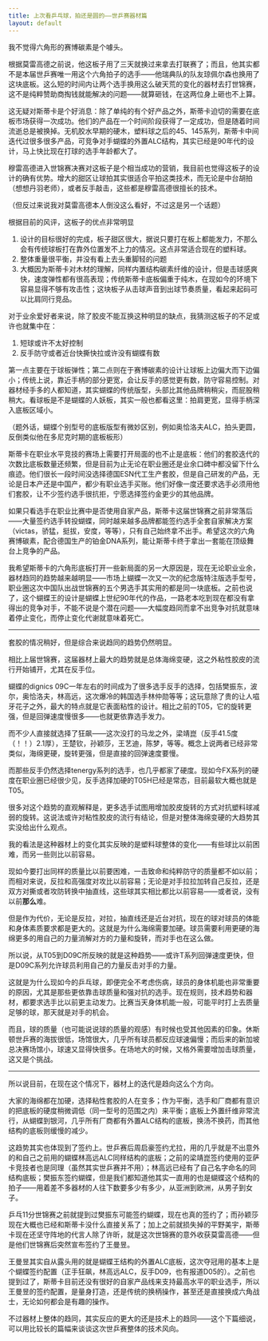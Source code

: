 ```yaml
---
title: 上次看乒乓球，拍还是圆的——世乒赛器材篇
layout: default
---
```


我不觉得六角形的赛博碳素是个噱头。

根据莫雷高德之前说，他这板子用了三天就换过来拿去打联赛了；而且，他其实都不是本届世乒赛唯一用这个六角拍子的选手——他瑞典队的队友琼佩尔森也换用了这块底板。这么短的时间内让两个选手换用这么破天荒的变化的器材去打世锦赛，这不是纯粹赞助商掏钱就能解决的问题——就算砸钱，在这两位身上砸也不上算。

这无疑对斯蒂卡是个好消息：除了单纯的有个好产品之外，斯蒂卡迫切的需要在底板市场获得一次成功。他们的产品在一个时间阶段获得了一定成功，但是随着时间流逝总是被换掉。无机胶水早期的硬木，塑料球之后的45、145系列，斯蒂卡中间迭代过很多很多产品，可竞争对手蝴蝶的外置ALC结构，其实已经是90年代的设计，马上快比现在打球的选手年龄都大了。

穆雷高德进入世锦赛决赛对这板子是个相当成功的营销，我目前也觉得这板子的设计的确有优势。增大的甜区让球拍其实很适合平拍这类技术，而无论是中台胡拍（想想丹羽老师），或者反手敲击，这些都是穆雷高德很擅长的技术。

（但反过来说我对莫雷高德本人倒没这么看好，不过这是另一个话题）

根据目前的风评，这板子的优点非常明显

1. 设计的目标很好的完成，板子甜区很大，据说只要打在板上都能发力，不那么会有传统球板打在靠外位置发不上力的情况。这点非常适合现在的塑料球。
2. 整体重量很平衡，并没有看上去头重脚轻的问题
3. 大概因为斯蒂卡对木材的理解，同样内置结构碳素纤维的设计，但是击球感爽快，速度弹性都有很高表现；传统斯蒂卡底板偏重于纯木，在现如今的环境下容易显得不够有攻击性；这块板子从击球声音到出球节奏质量，看起来起码可以比肩同行竞品。

对于业余爱好者来说，除了胶皮不能互换这种明显的缺点，我猜测这板子的不足或许也就集中在：

1. 短球或许不太好控制
2. 反手防守或者近台快撕快拉或许没有蝴蝶有数

第一点主要在于球板弹性；第二点则在于赛博碳素的设计让球板上边偏大而下边偏小；传统上说，靠近手柄的部分更宽，会让反手的感觉更有数，防守容易控制。对器材经手多的人都知道，其实蝴蝶的传统版型，头部比其他品牌稍稍尖，而屁股稍稍大。看球板是不是蝴蝶的人妖板，其实一般也都看这里：拍肩更宽，显得手柄深入底板区域小。

（题外话，蝴蝶个别型号的底板版型有微妙区别，例如奥恰洛夫ALC，拍头更圆，反倒类似他在多尼克时期的底板板形）

斯蒂卡在职业水平竞技的赛场上需要打开局面的也不止是底板：他们的套胶迭代的次数比底板数量还频繁，但是目前为止无论在职业圈还是业余口碑中都没留下什么痕迹。他们很长一段时间没选择德国ESN代工生产套胶，但是自己研发的产品，无论是日本产还是中国产，都少有职业选手买账。他们好像一度还要求选手必须用他们套胶，让不少签约选手很抗拒，宁愿选择签约金更少的其他品牌。

如果只看选手在职业比赛中是否使用自家产品，斯蒂卡这届世锦赛之前非常落后——大量签约选手转投蝴蝶，同时越来越多品牌都能签约选手全套自家解决方案（victas，骄猛，挺拔，安度，等等），只有自己始终拿不出手。希望这次的六角赛博碳素，配合德国生产的铂金DNA系列，能让斯蒂卡终于拿出一套能在顶级舞台上竞争的产品。

我希望斯蒂卡的六角形底板打开一些新局面的另一大原因是，现在无论职业业余，器材趋同的趋势越来越明显——市场上蝴蝶一次又一次的纪念版特注版选手型号，职业圈这次中国队出战世锦赛的五个男选手其实用的都是同一块底板。之前也说了，这个蝴蝶王的设计是蝴蝶上世纪90年代的作品，一路老本吃到现在都没有拿得出的竞争对手，不能不说是个潜在问题——大幅度趋同而拿不出竞争对抗就意味着停止变化，而停止变化代谢就意味着死亡。

---

套胶的情况稍好，但是综合来说趋同的趋势仍然明显。

相比上届世锦赛，这届器材上最大的趋势就是总体海绵变硬，这之外粘性胶皮的流行开始铺开，尤其在反手位。

蝴蝶的dignics 09C一年左右的时间成为了很多选手反手的选择，包括樊振东，波尔，奥恰洛夫，林高远，这次爆冷的韩国选手林仲勋等等；这玩意除了贵的让人嗞牙花子之外，最大的特点就是它表面粘性的设计。相比之前的T05，它的旋转更强，但是回弹速度慢很多——也就更依靠选手发力。

而不少人直接就选择了狂飙——这次没打的马龙之外，梁靖崑（反手41.5度（！！）2.1厚），王楚钦，孙颖莎，王艺迪，陈梦，等等。概念上说两者已经非常类似，海绵更硬，旋转更强，但是直接的回弹速度要慢。

而那些反手仍然选择tenergy系列的选手，也几乎都家了硬度。现如今FX系列的硬度在职业圈已经很少见，反手选择加硬的T05H已经是常态，目前最软大概也就是T05。

很多对这个趋势的直观解释是，更多选手试图用增加胶皮旋转的方式对抗塑料球减弱的旋转。这说法或许对粘性胶皮的流行有结论，但是对整体海绵变硬的大趋势其实没给出什么观点。

我的看法是这种器材上的变化其实反映的是塑料球整体的变化——有些球比以前困难，而另一些则比以前容易。

现如今要打出同样的质量比以前要困难，一击致命和纯粹防守的质量都不如以前；而相对来说，反拉和高强度对攻比以前容易；无论是对手拉拉加转自己反拉，还是双方对撕或者攻防转换中抽直线，这些球其实相比都比以前容易——或者说，没有以前**那么**难。

但是作为代价，无论是反拉，对拉，抽直线还是近台对抗，现在的球对球员的体能和身体素质要求都是更大的。这就是为什么海绵需要加硬。球员需要利用更硬的海绵更多的用自己的力量消解对方的力量和旋转，而对手也在这么做。

所以说，从T05到D09C所反映的就是这种趋势——或许T系列回弹速度更快，但是D09C系列允许球员利用自己的力量反击对手的力量。

这就是为什么现如今的乒乓球，即便完全不考虑伤病，球员的身体机能也非常重要的原因，尤其是那些更依靠击球质量和强对抗的选手。现在规则，技术趋势和器材，都要求选手比以前更主动发力。比赛当天身体机能一般，可能平时打上去质量足够的球，那天就是对手的机会。

而且，球的质量（也可能说说球的质量的观感）有时候也受其他因素的印象。休斯顿世乒赛的海拔很低，场馆很大，几乎所有球员都反应球速偏慢；而后来的新加坡总决赛场馆小，球速又显得快很多。在场地大的时候，又格外需要增加击球质量，这又是个挑战。

---

所以说目前，在现在这个情况下，器材上的迭代是趋向这么个方向。

大家的海绵都在加硬，选择粘性套胶的人在变多；作为平衡，选手和厂商都有意识的把底板的硬度稍微调低（同一型号的范围之内）来平衡；底板上外置纤维非常流行，从蝴蝶到银河，几乎所有厂商都有外置ALC结构的底板，换汤不换药，而其他结构的底板则缓慢的减少。

这趋势其实也体现到了签约上。世乒赛后周启豪签约尤拉，用的几乎就是不出意外的和自己之前用的蝴蝶林高远ALC同样结构的底板；之前的梁靖崑签约使用的亚萨卡竞技者也是同理（虽然其实世乒赛并不用）；林高远已经有了自己名字命名的同结构底板；樊振东签约蝴蝶，但是我们都知道他其实一直用的也是蝴蝶这个结构的拍子——用着差不多器材的人往下数要多少有多少，从亚洲到欧洲，从男子到女子。

乒乓11分世锦赛之前就提到过樊振东可能签约蝴蝶，现在也真的签约了；而孙颖莎现在大概也已经和斯蒂卡没什么直接关系了；加上之前就损失掉的平野美宇，斯蒂卡现在还坚守阵地的代言人除了许昕，就是这次世锦赛的意外收获莫雷高德——但是他们世锦赛后突然宣布签约了王曼昱。

王曼昱其实自从露头用的就是蝴蝶王结构的外置ALC底板，这次夺冠用的基本上是个蝴蝶签约配置（正手狂飙，林高远ALC，反手D09，也有报道D05的）。之前也提到过了，斯蒂卡目前还没有很好的自家产品线来支持最高水平的职业选手，所以王曼昱的签约配置，是量身打造，还是传统的换柄操作，甚至还是直接换成六角战士，无论如何都会是有趣的操作。

不过器材上整体的趋同，其实反应的更大的还是技术上的趋同——这个下篇细说，可以用比较长的篇幅来谈谈这次世乒赛整体的技术风向。